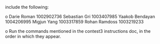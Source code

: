 include the following:

o Darie Roman 1002902736
  Sebastian Gri 1003407985
  Yaakob Bendayan 1004206995
  Migjun Yang 1003317859
  Rohan Ramdoss 1003219233

o Run the commands mentioned in the contest3 instructions doc, in the 
order in which they appear. 


